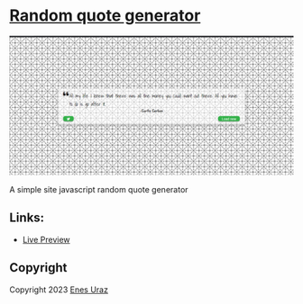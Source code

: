 # [Random quote generator](https://greatalhazen.github.io/random-quotes/)

![alt text](images/site.png?raw=true "Random quote generator")

A simple site javascript random quote generator

## Links:

- [Live Preview](https://greatalhazen.github.io/random-quotes/)

## Copyright

Copyright 2023 [Enes Uraz](https://github.com/greatAlhazen)
